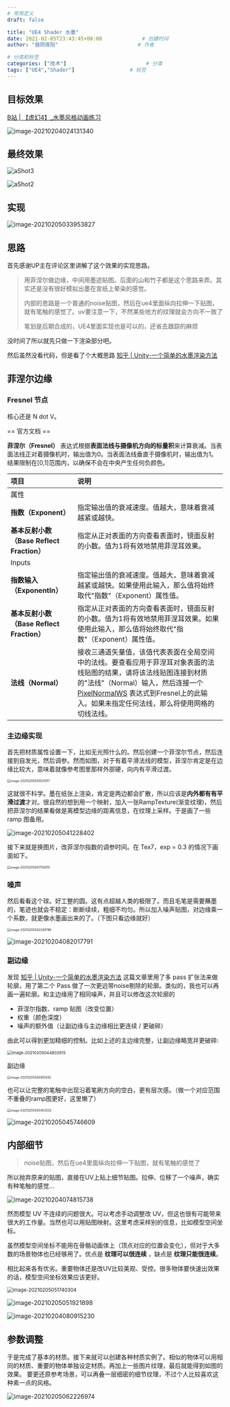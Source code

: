 ```yaml
---
# 常用定义
draft: false

title: "UE4 Shader 水墨"
date: 2021-02-05T23:43:45+08:00				# 创建时间
author: "昼阴夜阳"             				# 作者

# 分类和标签
categories: ["技术"]		            		# 分类
tags: ["UE4","Shader"]		    		# 标签
---
```


## 目标效果

[B站 | 【虚幻4】_水墨风格动画练习](https://www.bilibili.com/video/av91667691/)

![image-20210204024131340](https://gitee.com/GZ1A/image-hosting/raw/master/blog/2021/02/image-20210204024131340.png)

## 最终效果

![aShot3](https://gitee.com/GZ1A/image-hosting/raw/master/blog/2021/02/aShot3-1612467681271.png)

![aShot2](https://gitee.com/GZ1A/image-hosting/raw/master/blog/2021/02/aShot2-1612467398192.png)

## 实现

![image-20210205033953827](https://gitee.com/GZ1A/image-hosting/raw/master/blog/2021/02/image-20210205033953827.png)

## 思路

首先感谢UP主在评论区里讲解了这个效果的实现思路。

> 用菲涅尔做边缘，中间用墨迹贴图。后面的山和竹子都是这个思路来弄。其实还是没有很好模拟出墨在宣纸上晕染的感觉。
>
> 内部的思路是一个普通的noise贴图，然后在ue4里面纵向拉伸一下贴图，就有笔触的感觉了。uv要注意一下，不然某些地方的纹理就会方向不一致了
>
> 笔划是后期合成的，UE4里面实现也是可以的，还省去跟踪的麻烦 

没时间了所以就先只做一下渲染部分吧。

然后虽然没看代码，但是看了个大概思路 [知乎 | Unity-一个简单的水墨渲染方法](https://zhuanlan.zhihu.com/p/98948117)

## 菲涅尔边缘

### Fresnel 节点

核心还是 N dot V。

== 官方文档 ==

**菲涅尔（Fresnel）** 表达式根据**表面法线与摄像机方向的标量积**来计算衰减。当表面法线正对着摄像机时，输出值为0。当表面法线垂直于摄像机时，输出值为1。结果限制在[0,1]范围内，以确保不会在中央产生任何负颜色。

| 项目                                      | 说明                                                         |
| :---------------------------------------- | :----------------------------------------------------------- |
| 属性                                      |                                                              |
| **指数（Exponent）**                      | 指定输出值的衰减速度。值越大，意味着衰减越紧或越快。         |
| **基本反射小数（Base Reflect Fraction）** | 指定从正对表面的方向查看表面时，镜面反射的小数。值为1将有效地禁用菲涅耳效果。 |
| Inputs                                    |                                                              |
| **指数输入（ExponentIn）**                | 指定输出值的衰减速度。值越大，意味着衰减越紧或越快。如果使用此输入，那么值将始终取代"指数"（Exponent）属性值。 |
| **基本反射小数（Base Reflect Fraction）** | 指定从正对表面的方向查看表面时，镜面反射的小数。值为1将有效地禁用菲涅耳效果。如果使用此输入，那么值将始终取代"指数"（Exponent）属性值。 |
| **法线（Normal）**                        | 接收三通道矢量值，该值代表表面在全局空间中的法线。要查看应用于菲涅耳对象表面的法线贴图的结果，请将该法线贴图连接到材质的"法线"（Normal）输入，然后连接一个[PixelNormalWS](https://docs.unrealengine.com/zh-CN/RenderingAndGraphics/Materials/ExpressionReference/Vector/index.html#pixelnormalws) 表达式到Fresnel上的此输入。如果未指定任何法线，那么将使用网格的切线法线。 |

### 主边缘实现

首先把材质属性设置一下，比如无光照什么的。然后创建一个菲涅尔节点，然后连接到自发光，然后调参。然而如图，对于有着平滑法线的模型，菲涅尔肯定是在边缘比较大，意味着就像参考图里那样外部硬，向内有平滑过渡。

<img src="https://gitee.com/GZ1A/image-hosting/raw/master/blog/2021/02/image-20210205035531017.png" alt="image-20210205035531017" style="zoom:50%;" />

这就很不科学。墨在纸张上渲染，肯定是两边都会扩散，所以应该是**内外都有有平滑过渡**才对。很自然的想到用一个映射，加入一张RampTexture(渐变纹理)，然后把菲涅尔的结果看做是离模型边缘的距离信息，在纹理上采样。于是画了一些 ramp 图备用。

![image-20210205041228402](https://gitee.com/GZ1A/image-hosting/raw/master/blog/2021/02/image-20210205041228402.png)

接下来就是换图片，改菲涅尔指数的调参时间。在 Tex7，exp = 0.3 的情况下画面如下。

<img src="https://gitee.com/GZ1A/image-hosting/raw/master/blog/2021/02/image-20210205041702810.png" alt="image-20210205041702810" style="zoom:50%;" />

### 噪声

然后看看这个球。好工整的圆。这有点超越人类的极限了。而且毛笔是需要蘸墨的，笔迹也就会不稳定：断断续续，粗细不均匀。所以加入噪声贴图，对边缘乘一个系数，就更像水墨画出来的了。（下图只看边缘就好）

<img src="https://gitee.com/GZ1A/image-hosting/raw/master/blog/2021/02/image-20210204082017791.png" alt="image-20210205042249786" style="zoom:50%;" />

![image-20210204082017791](https://gitee.com/GZ1A/image-hosting/raw/master/blog/2021/02/image-20210204082017791.png)

### 副边缘

发现 [知乎 | Unity-一个简单的水墨渲染方法](https://zhuanlan.zhihu.com/p/98948117) 这篇文章里用了多 pass 扩张法来做轮廓，用了第二个 Pass 做了一次更远带noise剔除的轮廓。类似的，我也可以再画一遍轮廓。和主边缘用了相同噪声，并且可以修改这次轮廓的

* 菲涅尔指数、ramp 贴图（改变位置）
* 权重（颜色深度）
* 噪声的额外值（让副边缘与主边缘相比更连续 / 更破碎）

由此可以得到更加精细的控制。比如上述的主边缘完整，让副边缘略宽并更破碎:

<img src="https://gitee.com/GZ1A/image-hosting/raw/master/blog/2021/02/image-20210205044802615.png" alt="image-20210205044802615" style="zoom: 67%;" />

副边缘

<img src="https://gitee.com/GZ1A/image-hosting/raw/master/blog/2021/02/image-20210205044910435.png" alt="image-20210205044910435" style="zoom:50%;" />

也可以让完整的笔触中出现沿着笔刷方向的空白，更有层次感。（做一个对应范围不重叠的ramp图更好，这里懒了）

<img src="https://gitee.com/GZ1A/image-hosting/raw/master/blog/2021/02/image-20210205045453332.png" alt="image-20210205045453332" style="zoom: 50%;" />

![image-20210205045746609](https://gitee.com/GZ1A/image-hosting/raw/master/blog/2021/02/image-20210205045453332.png)

## 内部细节

> noise贴图，然后在ue4里面纵向拉伸一下贴图，就有笔触的感觉了

所以抛弃原来的贴图，直接在UV上贴上细节贴图。拉伸、位移了一个噪声，确实有种笔触的感觉...

![image-20210204074815738](https://gitee.com/GZ1A/image-hosting/raw/master/blog/2021/02/image-20210205045453332.png)

然而模型 UV 不连续的问题很大。可以考虑手动调整改 UV，但这也很有可能带来很大的工作量。当然也可以用贴图映射。这里考虑采样别的信息，比如模型空间坐标。

虽然模型空间坐标不能用在骨骼动画体上（顶点对应的位置会变化），但对于大多数的场景物体也已经够用了。优点是 **纹理可以很连续** ，缺点是 **纹理只能很连续**。

相比起来各有优劣。重要物体还是改UV比较美观、受控。很多物体要快速出效果的话，模型空间坐标效果应该更好。

<img src="https://gitee.com/GZ1A/image-hosting/raw/master/blog/2021/02/image-20210205051740304.png" alt="image-20210205051740304" style="zoom:80%;" />

![image-20210205051921898](https://gitee.com/GZ1A/image-hosting/raw/master/blog/2021/02/image-20210205051921898.png)

![image-20210204080915230](https://gitee.com/GZ1A/image-hosting/raw/master/blog/2021/02/image-20210204080915230.png)

## 参数调整

于是完成了基本的材质。接下来就可以创建各种材质实例了。相似的物体可以用相同的材质、重要的物体单独设定材质。再加上一些图片纹理，最后就能得到如图的效果。 要更还原参考场景，可以再叠一层细密的细节纹理，不过个人比较喜欢这种素一点的风格。

![image-20210205062226974](https://gitee.com/GZ1A/image-hosting/raw/master/blog/2021/02/image-20210205062226974.png)

